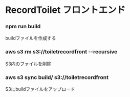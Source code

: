 # RecordToilet フロントエンド

### npm run build
buildファイルを作成する

### aws s3 rm s3://toiletrecordfront --recursive
S3内のファイルを削除

### aws s3 sync build/ s3://toiletrecordfront
S3にbuildファイルをアップロード

